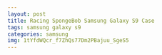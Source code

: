 ```yaml
---
layout: post
title: Racing SpongeBob Samsung Galaxy S9 Case
tags: samsung galaxy s9
categories: samsung
img: 1tYfdWQcr_f7ZhQs77Dm2PBajuu_SgeS5
---
```

